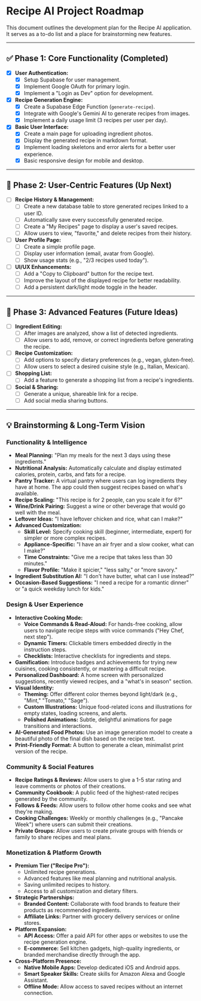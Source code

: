 # Recipe AI Project Roadmap

This document outlines the development plan for the Recipe AI application. It serves as a to-do list and a place for brainstorming new features.

---

## ✅ **Phase 1: Core Functionality (Completed)**

-   [x] **User Authentication:**
    -   [x] Setup Supabase for user management.
    -   [x] Implement Google OAuth for primary login.
    -   [x] Implement a "Login as Dev" option for development.
-   [x] **Recipe Generation Engine:**
    -   [x] Create a Supabase Edge Function (`generate-recipe`).
    -   [x] Integrate with Google's Gemini AI to generate recipes from images.
    -   [x] Implement a daily usage limit (3 recipes per user per day).
-   [x] **Basic User Interface:**
    -   [x] Create a main page for uploading ingredient photos.
    -   [x] Display the generated recipe in markdown format.
    -   [x] Implement loading skeletons and error alerts for a better user experience.
    -   [x] Basic responsive design for mobile and desktop.

---

## 🎯 **Phase 2: User-Centric Features (Up Next)**

-   [ ] **Recipe History & Management:**
    -   [ ] Create a new database table to store generated recipes linked to a user ID.
    -   [ ] Automatically save every successfully generated recipe.
    -   [ ] Create a "My Recipes" page to display a user's saved recipes.
    -   [ ] Allow users to view, "favorite," and delete recipes from their history.
-   [ ] **User Profile Page:**
    -   [ ] Create a simple profile page.
    -   [ ] Display user information (email, avatar from Google).
    -   [ ] Show usage stats (e.g., "2/3 recipes used today").
-   [ ] **UI/UX Enhancements:**
    -   [ ] Add a "Copy to Clipboard" button for the recipe text.
    -   [ ] Improve the layout of the displayed recipe for better readability.
    -   [ ] Add a persistent dark/light mode toggle in the header.

---

## 🚀 **Phase 3: Advanced Features (Future Ideas)**

-   [ ] **Ingredient Editing:**
    -   [ ] After images are analyzed, show a list of detected ingredients.
    -   [ ] Allow users to add, remove, or correct ingredients before generating the recipe.
-   [ ] **Recipe Customization:**
    -   [ ] Add options to specify dietary preferences (e.g., vegan, gluten-free).
    -   [ ] Allow users to select a desired cuisine style (e.g., Italian, Mexican).
-   [ ] **Shopping List:**
    -   [ ] Add a feature to generate a shopping list from a recipe's ingredients.
-   [ ] **Social & Sharing:**
    -   [ ] Generate a unique, shareable link for a recipe.
    -   [ ] Add social media sharing buttons.

---

## 💡 **Brainstorming & Long-Term Vision**

### **Functionality & Intelligence**
*   **Meal Planning:** "Plan my meals for the next 3 days using these ingredients."
*   **Nutritional Analysis:** Automatically calculate and display estimated calories, protein, carbs, and fats for a recipe.
*   **Pantry Tracker:** A virtual pantry where users can log ingredients they have at home. The app could then suggest recipes based on what's available.
*   **Recipe Scaling:** "This recipe is for 2 people, can you scale it for 6?"
*   **Wine/Drink Pairing:** Suggest a wine or other beverage that would go well with the meal.
*   **Leftover Ideas:** "I have leftover chicken and rice, what can I make?"
*   **Advanced Customization:**
    *   **Skill Level:** Specify cooking skill (beginner, intermediate, expert) for simpler or more complex recipes.
    *   **Appliance-Specific:** "I have an air fryer and a slow cooker, what can I make?"
    *   **Time Constraints:** "Give me a recipe that takes less than 30 minutes."
    *   **Flavor Profile:** "Make it spicier," "less salty," or "more savory."
*   **Ingredient Substitution AI:** "I don't have butter, what can I use instead?"
*   **Occasion-Based Suggestions:** "I need a recipe for a romantic dinner" or "a quick weekday lunch for kids."

### **Design & User Experience**
*   **Interactive Cooking Mode:**
    *   **Voice Commands & Read-Aloud:** For hands-free cooking, allow users to navigate recipe steps with voice commands ("Hey Chef, next step").
    *   **Dynamic Timers:** Clickable timers embedded directly in the instruction steps.
    *   **Checklists:** Interactive checklists for ingredients and steps.
*   **Gamification:** Introduce badges and achievements for trying new cuisines, cooking consistently, or mastering a difficult recipe.
*   **Personalized Dashboard:** A home screen with personalized suggestions, recently viewed recipes, and a "what's in season" section.
*   **Visual Identity:**
    *   **Theming:** Offer different color themes beyond light/dark (e.g., "Mint," "Tomato," "Sage").
    *   **Custom Illustrations:** Unique food-related icons and illustrations for empty states, loading screens, and alerts.
    *   **Polished Animations:** Subtle, delightful animations for page transitions and interactions.
*   **AI-Generated Food Photos:** Use an image generation model to create a beautiful photo of the final dish based on the recipe text.
*   **Print-Friendly Format:** A button to generate a clean, minimalist print version of the recipe.

### **Community & Social Features**
*   **Recipe Ratings & Reviews:** Allow users to give a 1-5 star rating and leave comments or photos of their creations.
*   **Community Cookbook:** A public feed of the highest-rated recipes generated by the community.
*   **Follows & Feeds:** Allow users to follow other home cooks and see what they're making.
*   **Cooking Challenges:** Weekly or monthly challenges (e.g., "Pancake Week") where users can submit their creations.
*   **Private Groups:** Allow users to create private groups with friends or family to share recipes and meal plans.

### **Monetization & Platform Growth**
*   **Premium Tier ("Recipe Pro"):**
    *   Unlimited recipe generations.
    *   Advanced features like meal planning and nutritional analysis.
    *   Saving unlimited recipes to history.
    *   Access to all customization and dietary filters.
*   **Strategic Partnerships:**
    *   **Branded Content:** Collaborate with food brands to feature their products as recommended ingredients.
    *   **Affiliate Links:** Partner with grocery delivery services or online stores.
*   **Platform Expansion:**
    *   **API Access:** Offer a paid API for other apps or websites to use the recipe generation engine.
    *   **E-commerce:** Sell kitchen gadgets, high-quality ingredients, or branded merchandise directly through the app.
*   **Cross-Platform Presence:**
    *   **Native Mobile Apps:** Develop dedicated iOS and Android apps.
    *   **Smart Speaker Skills:** Create skills for Amazon Alexa and Google Assistant.
    *   **Offline Mode:** Allow access to saved recipes without an internet connection.